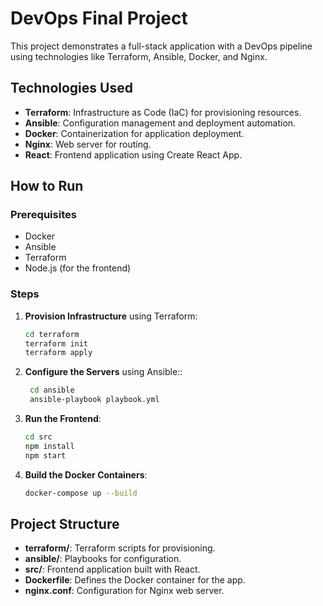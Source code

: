 # DevOps Final Project

This project demonstrates a full-stack application with a DevOps pipeline using technologies like Terraform, Ansible, Docker, and Nginx.

## Technologies Used

- **Terraform**: Infrastructure as Code (IaC) for provisioning resources.
- **Ansible**: Configuration management and deployment automation.
- **Docker**: Containerization for application deployment.
- **Nginx**: Web server for routing.
- **React**: Frontend application using Create React App.

## How to Run

### Prerequisites

- Docker
- Ansible
- Terraform
- Node.js (for the frontend)

### Steps

1. **Provision Infrastructure** using Terraform:
   ```bash
   cd terraform
   terraform init
   terraform apply

2. **Configure the Servers** using Ansible::
   ```bash
    cd ansible
    ansible-playbook playbook.yml

3. **Run the Frontend**:
    ```bash
    cd src
    npm install
    npm start

4. **Build the Docker Containers**:
    ```bash
    docker-compose up --build


## Project Structure

- **terraform/**: Terraform scripts for provisioning.
- **ansible/**: Playbooks for configuration.
- **src/**: Frontend application built with React.
- **Dockerfile**: Defines the Docker container for the app.
- **nginx.conf**: Configuration for Nginx web server.
